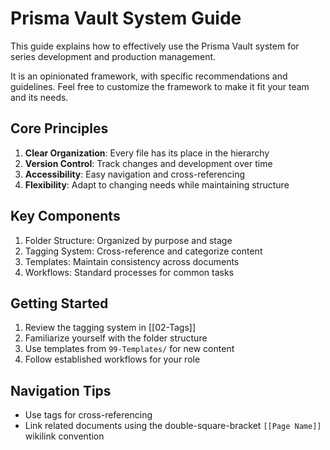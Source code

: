 # Prisma Vault System Guide

This guide explains how to effectively use the Prisma Vault system for series development and production management.

It is an opinionated framework, with specific recommendations and guidelines. Feel free to customize the framework to make it fit your team and its needs.
## Core Principles
1. **Clear Organization**: Every file has its place in the hierarchy
2. **Version Control**: Track changes and development over time
3. **Accessibility**: Easy navigation and cross-referencing
4. **Flexibility**: Adapt to changing needs while maintaining structure

## Key Components
1. Folder Structure: Organized by purpose and stage
2. Tagging System: Cross-reference and categorize content
3. Templates: Maintain consistency across documents
4. Workflows: Standard processes for common tasks

## Getting Started
1. Review the tagging system in [[02-Tags]]
2. Familiarize yourself with the folder structure
3. Use templates from `99-Templates/` for new content
4. Follow established workflows for your role

## Navigation Tips
- Use tags for cross-referencing
- Link related documents using the double-square-bracket `[[Page Name]]` wikilink convention
